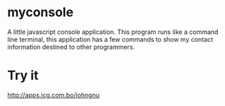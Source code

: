 # myconsole
A little javascript console application. This program runs like a command line terminal, this application has a few commands to show my contact information destined to other programmers.

# Try it
http://apps.icg.com.bo/johngnu
